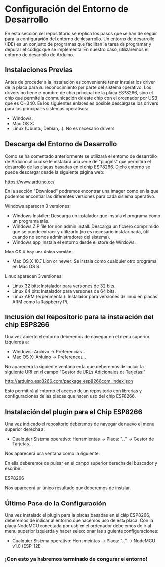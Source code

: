 # Configuración del Entorno de Desarrollo

En esta sección del reposititorio se explica los pasos que se han de seguir para la configuración del entorno de desarrollo. Un entorno de desarrollo (IDE) es un conjunto de programas que facilitan la tarea de programar y depurar el código que se implementa. En nuestro caso, utilizaremos el entorno de desarrollo de Arduino.

## Instalaciones Previas

Antes de proceder a la instalación es conveniente tener instalar los driver de la placa para su reconocimiento por parte del sistema operativo. Los drivers no tiene el nombre de chip principal de la placa ESP8266, sino el chip que permite la conmunicación de este chip con el ordenador por USB que es CH340. En los siguientes enlaces es posible descargase los drivers para los principales sistemas operativos:

- Windows:
- Mac OS X:
- Linux (Ubuntu, Debian,..): No es necesario drivers

## Descarga del Entorno de Desarrollo

Como se ha comentado anteriormente se utilizará el entorno de desarrollo de Arduino al cual se le instalará una serie de "plugins" que permitirá el desarrollo de las placas basadas en el chip ESP8266. Dicho entorno se puede descargar desde la siguiente página web:

https://www.arduino.cc/

En la sección "Download" podremos encontrar una imagen como en la que podemos encontrar las diferentes versiones para cada sistema operativo.

Windows aparecen 3 versiones:
 - Windows Installer: Descarga un instalador que instala el programa como un programa más.
 - Windows ZIP file for non admin install: Descarga un fichero comprimido que se puede extraer y utilizarlo (no es necesario instalar nada, útil cuando no somos administradores del sistema).
 - Windows app: Instala el entorno desde el store de Windows.

Mac OS X hay una única versión:
 - Mac OS X 10.7 Lion or newer: Se instala como cualquier otro programa en Mac OS S.

Linux aparecen 3 versiones:
 - Linux 32 bits: Instalador para versiones de 32 bits.
 - Linux 64 bits: Instalador para versiones de 64 bits.
 - Linux ARM (experimental): Instalador para versiones de linux en placas ARM como la Raspberry Pi.

## Inclusión del Repositorio para la instalación del chip ESP8266

Una vez abierto el entorno deberemos de navegar en el menu superior izquierda a:

- Windows: Archivo -> Preferencias...
- Mac OS X: Arduino -> Preferences...

No aparecerá la siguiente ventana en la que deberemos de incluir la siguiente URI en el campo "Gestor de URLs Adicionales de Tarjetas:"

http://arduino.esp8266.com/package_esp8266com_index.json

Esto permitirá al entorno el acceso de un repositorio con librerias y configuraciones de las placas que hacen uso del chip ESP8266.

## Instalación del plugin para el Chip ESP8266

Una vez indicado el repositorio deberemos de navegar de nuevo el menu superior derecha a:

- Cualquier Sistema operativo: Herramientas -> Placa: "..." -> Gestor de Tarjetas...

Nos aparecerá una ventana como la siguiente:


En ella deberemos de pulsar en el campo superior derecha del buscador y escribir:

ESP8266

Nos aparecerá un único resultado que deberemos de instalar.

## Último Paso de la Configuración

Una vez instalado el plugin para la placas basadas en el chip ESP8266, deberemos de indicar al entorno que hacemos uso de esta placa. Con la placa NodeMCU conectada por usb en el ordenador deberemos de ir al menu superior izquierda y hacer seleccionar las siguiente configuraciones:

- Cualquier Sistema operativo: Herrameintas -> Placa: "..." -> NodeMCU v1.0 (ESP-12E)

### ¡Con esto ya habremos terminado de congurar el entorno!
